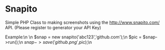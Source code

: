 Snapito
=======

Simple PHP Class to making screenshots using the http://www.snapito.com/ API.
(Please register to generator your API Key)

Example:\n
\n
$snap = new snapito('abc123','github.com');\n
$pic = $snap->run();\n
$snap->save('github.png',$pic);\n
